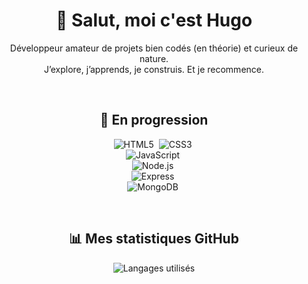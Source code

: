 <div align = "center">

<h1>
  👋 Salut, moi c'est Hugo
</h1> 
<p align = "center">
  Développeur amateur de projets bien codés (en théorie) et curieux de nature.
  <br>
  J’explore, j’apprends, je construis. Et je recommence.
</p> 

<br>

<h2>
  🧪 En progression
</h2>
  
![HTML5](https://img.shields.io/badge/-HTML5-E34F26?style=for-the-badge&logo=html5&logoColor=white)&nbsp; ![CSS3](https://img.shields.io/badge/-CSS3-1572B6?style=for-the-badge&logo=css3)&nbsp; 
<br>
![JavaScript](https://img.shields.io/badge/Javascript-F7DF1E.svg?style=for-the-badge&logo=javascript&logoColor=black)&nbsp;
<br>
![Node.js](https://img.shields.io/badge/node.js-339933.svg?style=for-the-badge&logo=nodedotjs&logoColor=white)&nbsp;
<br>
![Express](https://img.shields.io/badge/express-000000.svg?style=for-the-badge&logo=express&logoColor=white)&nbsp;
<br>
![MongoDB](https://img.shields.io/badge/-MongoDB-47A248?style=for-the-badge&logo=mongodb&logoColor=white)&nbsp;

<br>

<h2>
  📊 Mes statistiques GitHub
</h2>

<p>
  <img src="https://github-readme-stats.vercel.app/api/top-langs/?username=HugoDelsol&layout=compact&theme=radical" alt="Langages utilisés" />
</p>

</div>
